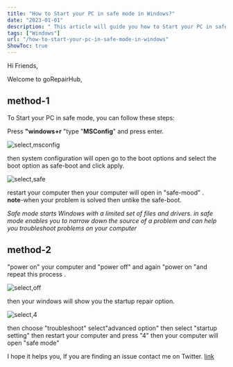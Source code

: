 ```yaml
---
title: "How to Start your PC in safe mode in Windows?"
date: "2023-01-01"
description: " This article will guide you how to Start your PC in safe mode in Windows"
tags: ["Windows"]
url: "/how-to-start-your-pc-in-safe-mode-in-windows"
ShowToc: true
---
```

Hi Friends,

Welcome to  goRepairHub,

## method-1
To Start your PC in safe mode, you can follow these steps:

 Press  <b>"windows+r</b> "type "<b>MSConfig</b>"  and press enter.

![select,msconfig](https://gorepairhub.github.io/images/2022-11-20-start-your-pc-in-safe-mode-in-windows/ms-config.png)

then system configuration will open go to the boot options and select the boot option as safe-boot and click apply.

![select,safe](https://gorepairhub.github.io/images/2022-11-20-start-your-pc-in-safe-mode-in-windows/safe-boot.png)

restart your computer then your computer will open in "safe-mood" .<br>
<b>note</b>-when your problem is solved then untike the safe-boot.


*Safe mode starts Windows with a limited set of files and drivers. in safe mode enables you to narrow down the source of a problem and can help you troubleshoot problems on your computer*

## method-2 

"power on" your computer and "power off" and again "power on "and  repeat this process .

![select,off](https://gorepairhub.github.io/images/2022-11-20-start-your-pc-in-safe-mode-in-windows/power-on.png)

then your windows will show you the startup repair option. 

![select,4](https://gorepairhub.github.io/images/2022-11-20-start-your-pc-in-safe-mode-in-windows/restart-all.png)

 then choose "troubleshoot" select"advanced option" then select "startup setting" then restart your computer and press "4" then your computer will open "safe mode"


I hope it helps you, If you are finding an issue contact me on Twitter.
<a href =https://twitter.com/goRepairHub target =_blank>link</a>